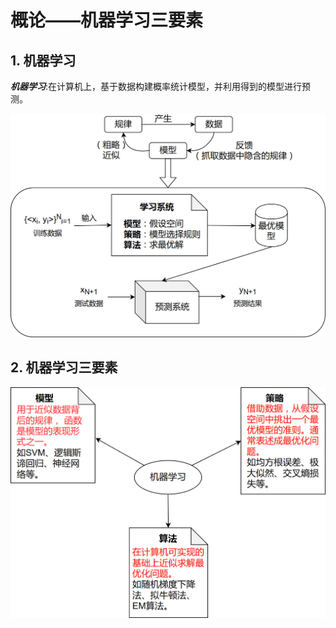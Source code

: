 # 概论——机器学习三要素

## 1. 机器学习

***机器学习***:在计算机上，基于数据构建概率统计模型，并利用得到的模型进行预测。

![ML](./ML.jpg)



## 2. 机器学习三要素



![3element](./3element.jpg)


